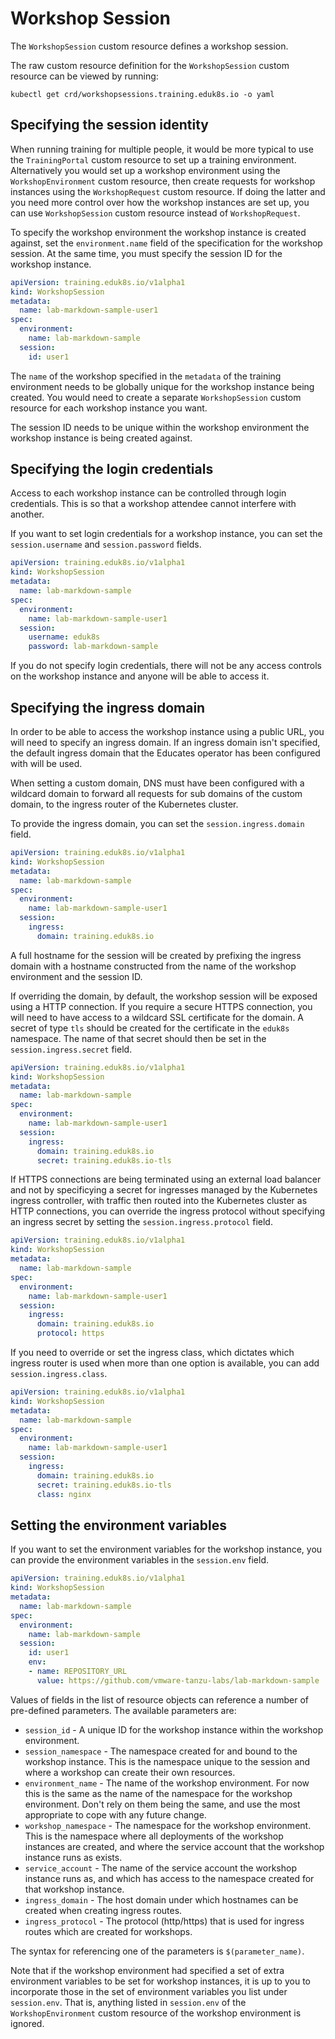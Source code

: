 Workshop Session
================

The ``WorkshopSession`` custom resource defines a workshop session.

The raw custom resource definition for the ``WorkshopSession`` custom resource can be viewed by running:

```
kubectl get crd/workshopsessions.training.eduk8s.io -o yaml
```

Specifying the session identity
-------------------------------

When running training for multiple people, it would be more typical to use the ``TrainingPortal`` custom resource to set up a training environment. Alternatively you would set up a workshop environment using the ``WorkshopEnvironment`` custom resource, then create requests for workshop instances using the ``WorkshopRequest`` custom resource. If doing the latter and you need more control over how the workshop instances are set up, you can use ``WorkshopSession`` custom resource instead of ``WorkshopRequest``.

To specify the workshop environment the workshop instance is created against, set the ``environment.name`` field of the specification for the workshop session. At the same time, you must specify the session ID for the workshop instance.

```yaml
apiVersion: training.eduk8s.io/v1alpha1
kind: WorkshopSession
metadata:
  name: lab-markdown-sample-user1
spec:
  environment:
    name: lab-markdown-sample
  session:
    id: user1
```

The ``name`` of the workshop specified in the ``metadata`` of the training environment needs to be globally unique for the workshop instance being created. You would need to create a separate ``WorkshopSession`` custom resource for each workshop instance you want.

The session ID needs to be unique within the workshop environment the workshop instance is being created against.

Specifying the login credentials
--------------------------------

Access to each workshop instance can be controlled through login credentials. This is so that a workshop attendee cannot interfere with another.

If you want to set login credentials for a workshop instance, you can set the ``session.username`` and ``session.password`` fields.

```yaml
apiVersion: training.eduk8s.io/v1alpha1
kind: WorkshopSession
metadata:
  name: lab-markdown-sample
spec:
  environment:
    name: lab-markdown-sample-user1
  session:
    username: eduk8s
    password: lab-markdown-sample
```

If you do not specify login credentials, there will not be any access controls on the workshop instance and anyone will be able to access it.

Specifying the ingress domain
-----------------------------

In order to be able to access the workshop instance using a public URL, you will need to specify an ingress domain. If an ingress domain isn't specified, the default ingress domain that the Educates operator has been configured with will be used.

When setting a custom domain, DNS must have been configured with a wildcard domain to forward all requests for sub domains of the custom domain, to the ingress router of the Kubernetes cluster.

To provide the ingress domain, you can set the ``session.ingress.domain`` field.

```yaml
apiVersion: training.eduk8s.io/v1alpha1
kind: WorkshopSession
metadata:
  name: lab-markdown-sample
spec:
  environment:
    name: lab-markdown-sample-user1
  session:
    ingress:
      domain: training.eduk8s.io
```

A full hostname for the session will be created by prefixing the ingress domain with a hostname constructed from the name of the workshop environment and the session ID.

If overriding the domain, by default, the workshop session will be exposed using a HTTP connection. If you require a secure HTTPS connection, you will need to have access to a wildcard SSL certificate for the domain. A secret of type ``tls`` should be created for the certificate in the ``eduk8s`` namespace. The name of that secret should then be set in the ``session.ingress.secret`` field.

```yaml
apiVersion: training.eduk8s.io/v1alpha1
kind: WorkshopSession
metadata:
  name: lab-markdown-sample
spec:
  environment:
    name: lab-markdown-sample-user1
  session:
    ingress:
      domain: training.eduk8s.io
      secret: training.eduk8s.io-tls
```

If HTTPS connections are being terminated using an external load balancer and not by specificying a secret for ingresses managed by the Kubernetes ingress controller, with traffic then routed into the Kubernetes cluster as HTTP connections, you can override the ingress protocol without specifying an ingress secret by setting the ``session.ingress.protocol`` field.

```yaml
apiVersion: training.eduk8s.io/v1alpha1
kind: WorkshopSession
metadata:
  name: lab-markdown-sample
spec:
  environment:
    name: lab-markdown-sample-user1
  session:
    ingress:
      domain: training.eduk8s.io
      protocol: https
```

If you need to override or set the ingress class, which dictates which ingress router is used when more than one option is available, you can add ``session.ingress.class``.

```yaml
apiVersion: training.eduk8s.io/v1alpha1
kind: WorkshopSession
metadata:
  name: lab-markdown-sample
spec:
  environment:
    name: lab-markdown-sample-user1
  session:
    ingress:
      domain: training.eduk8s.io
      secret: training.eduk8s.io-tls
      class: nginx
```

Setting the environment variables
---------------------------------

If you want to set the environment variables for the workshop instance, you can provide the environment variables in the ``session.env`` field.

```yaml
apiVersion: training.eduk8s.io/v1alpha1
kind: WorkshopSession
metadata:
  name: lab-markdown-sample
spec:
  environment:
    name: lab-markdown-sample
  session:
    id: user1
    env:
    - name: REPOSITORY_URL
      value: https://github.com/vmware-tanzu-labs/lab-markdown-sample
```

Values of fields in the list of resource objects can reference a number of pre-defined parameters. The available parameters are:

* ``session_id`` - A unique ID for the workshop instance within the workshop environment.
* ``session_namespace`` - The namespace created for and bound to the workshop instance. This is the namespace unique to the session and where a workshop can create their own resources.
* ``environment_name`` - The name of the workshop environment. For now this is the same as the name of the namespace for the workshop environment. Don't rely on them being the same, and use the most appropriate to cope with any future change.
* ``workshop_namespace`` - The namespace for the workshop environment. This is the namespace where all deployments of the workshop instances are created, and where the service account that the workshop instance runs as exists.
* ``service_account`` - The name of the service account the workshop instance runs as, and which has access to the namespace created for that workshop instance.
* ``ingress_domain`` - The host domain under which hostnames can be created when creating ingress routes.
* ``ingress_protocol`` - The protocol (http/https) that is used for ingress routes which are created for workshops.

The syntax for referencing one of the parameters is ``$(parameter_name)``.

Note that if the workshop environment had specified a set of extra environment variables to be set for workshop instances, it is up to you to incorporate those in the set of environment variables you list under ``session.env``. That is, anything listed in ``session.env`` of the ``WorkshopEnvironment`` custom resource of the workshop environment is ignored.
